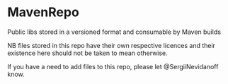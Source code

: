 # MavenRepo
Public libs stored in a versioned format and consumable by Maven builds

NB files stored in this repo have their own respective licences and their existence here should not be taken to mean otherwise.

If you have a need to add files to this repo, please let @SergiiNevidanoff know.
